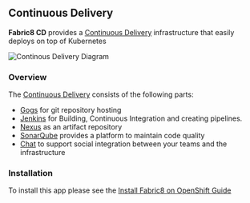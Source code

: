 ## Continuous Delivery

**Fabric8 CD** provides a [Continuous Delivery](http://en.wikipedia.org/wiki/Continuous_delivery) infrastructure that easily deploys on top of Kubernetes
 
![Continous Delivery Diagram](http://upload.wikimedia.org/wikipedia/commons/7/74/Continuous_Delivery_process_diagram.png)

### Overview

The [Continuous Delivery](http://en.wikipedia.org/wiki/Continuous_delivery) consists of the following parts:

* [Gogs](http://gogs.io/) for git repository hosting
* [Jenkins](https://jenkins-ci.org/) for Building, Continuous Integration and creating pipelines.
* [Nexus](http://www.sonatype.org/nexus/) as an artifact repository
* [SonarQube](http://www.sonarqube.org/) provides a platform to maintain code quality
* [Chat](chat.html) to support social integration between your teams and the infrastructure

### Installation
 
To install this app please see the [Install Fabric8 on OpenShift Guide](fabric8OnOpenShift.html)    
